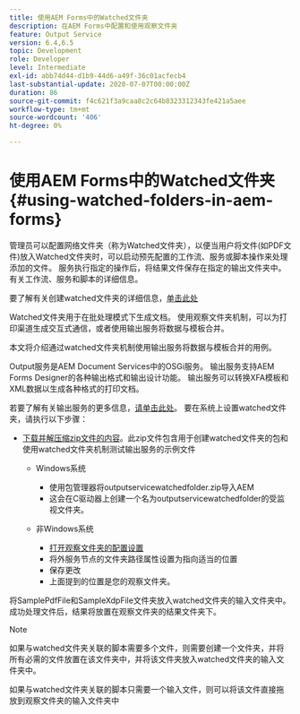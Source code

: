 ```yaml
---
title: 使用AEM Forms中的Watched文件夹
description: 在AEM Forms中配置和使用观察文件夹
feature: Output Service
version: 6.4,6.5
topic: Development
role: Developer
level: Intermediate
exl-id: abb74d44-d1b9-44d6-a49f-36c01acfecb4
last-substantial-update: 2020-07-07T00:00:00Z
duration: 86
source-git-commit: f4c621f3a9caa8c2c64b8323312343fe421a5aee
workflow-type: tm+mt
source-wordcount: '406'
ht-degree: 0%

---
```


# 使用AEM Forms中的Watched文件夹{#using-watched-folders-in-aem-forms}

管理员可以配置网络文件夹（称为Watched文件夹），以便当用户将文件(如PDF文件)放入Watched文件夹时，可以启动预先配置的工作流、服务或脚本操作来处理添加的文件。 服务执行指定的操作后，将结果文件保存在指定的输出文件夹中。 有关工作流、服务和脚本的详细信息。

要了解有关创建watched文件夹的详细信息，[单击此处](https://helpx.adobe.com/experience-manager/6-4/forms/using/Creating-Configure-watched-folder.html)

Watched文件夹用于在批处理模式下生成文档。 使用观察文件夹机制，可以为打印渠道生成交互式通信，或者使用输出服务将数据与模板合并。

本文将介绍通过watched文件夹机制使用输出服务将数据与模板合并的用例。

Output服务是AEM Document Services中的OSGi服务。 输出服务支持AEM Forms Designer的各种输出格式和输出设计功能。 输出服务可以转换XFA模板和XML数据以生成各种格式的打印文档。

若要了解有关输出服务的更多信息，[请单击此处](https://helpx.adobe.com/aem-forms/6/output-service.html)。
要在系统上设置watched文件夹，请执行以下步骤：
* [下载并解压缩zip文件的内容](assets/outputservicewatchedfolderkt.zip)。此zip文件包含用于创建watched文件夹的包和使用watched文件夹机制测试输出服务的示例文件
   * Windows系统

      * 使用包管理器将outputservicewatchedfolder.zip导入AEM
      * 这会在C驱动器上创建一个名为outputservicewatchedfolder的受监视文件夹。
   * 非Windows系统
      * [打开观察文件夹的配置设置](http://localhost:4502/crx/de/index.jsp#/etc/fd/watchfolder/config/outputservice)
      * 将外服务节点的文件夹路径属性设置为指向适当的位置
      * 保存更改
      * 上面提到的位置是您的观察文件夹。

将SamplePdfFile和SampleXdpFile文件夹放入watched文件夹的输入文件夹中。 成功处理文件后，结果将放置在观察文件夹的结果文件夹下。


>[!NOTE]
>
>如果与watched文件夹关联的脚本需要多个文件，则需要创建一个文件夹，并将所有必需的文件放置在该文件夹中，并将该文件夹放入watched文件夹的输入文件夹中。
>
>如果与watched文件夹关联的脚本只需要一个输入文件，则可以将该文件直接拖放到观察文件夹的输入文件夹中
